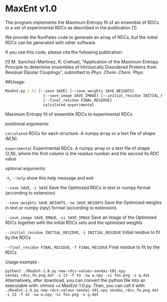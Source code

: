 MaxEnt v1.0
===========
The program implements the Maximum Entropy fit of an ensemble of RDCs to a set of experimental RDCs as described in the publication [1].

We provide the RunPales code to generate an array of RDCs, but the initial RDCs can be generated with other software.

If you use this code, please cite the following publication:

[1] M. Sanchez-Martinez, R. Crehuet, "Application of the Maximum Entropy Principle to determine ensembles of Intrinsically Disordered Proteins from Residual Dipolar Couplings", submitted to _Phys. Chem. Chem. Phys._

##Usage:
```bash
MaxEnt.py [-h] [--save SAVE] [--save_weights SAVE_WEIGHTS]
                 [--save_image SAVE_IMAGE] [--initial_residue INITIAL_RESIDUE]
                 [--final_residue FINAL_RESIDUE] 
                 calculated experimental
```

Maximum Entropy fit of ensemble RDCs to experimental RDCs

positional arguments:

  `calculated`            RDCs for each structure. A numpy array or a text file
                        of shape (M,N).
                        
  `experimental`          Experimental RDCs. A numpy array or a text file of
                        shape (2,N), where the first column is the residue
                        number and the second its RDC value
                        

optional arguments:

  `-h`, `--help`            show this help message and exit
  
  `--save SAVE`, `-s SAVE`  Save the Optimized RDCs in text or numpy format
                        (according to extension)
                        
  `--save_weights SAVE_WEIGHTS`, `-sw SAVE_WEIGHTS`
                        Save the Optimized weights in text or numpy (npy)
                        format (according to extension).
                        
  `--save_image SAVE_IMAGE`, `-si SAVE_IMAGE`
                        Save an image of the Optimized RDCs together with the
                        initial RDCs sets and the optimized weights
                        
  `--initial_residue INITIAL_RESIDUE`, `-i INITIAL_RESIDUE`
                        Initial residue to fit by the RDCs
                        
  `--final_residue FINAL_RESIDUE`, `-f FINAL_RESIDUE`
                        Final residue to fit by the RDCs



Usage example :

`python3 ./MaxEnt-1.0.py new-rdcs-values-sendai-t01.npy sendai_rdcs_fm.png.dat -i 13 -f 43 -sw w.npy -si foo.png -s q.dat`
Alternatively, after download, you can convert the python file into an executable with: chmod +x MaxEnt-1.0.py. Then, you can call it with:
`./MaxEnt-1.0.py new-rdcs-values-sendai-t01.npy sendai_rdcs_fm.png.dat -i 13 -f 43 -sw w.npy -si foo.png -s q.dat`
